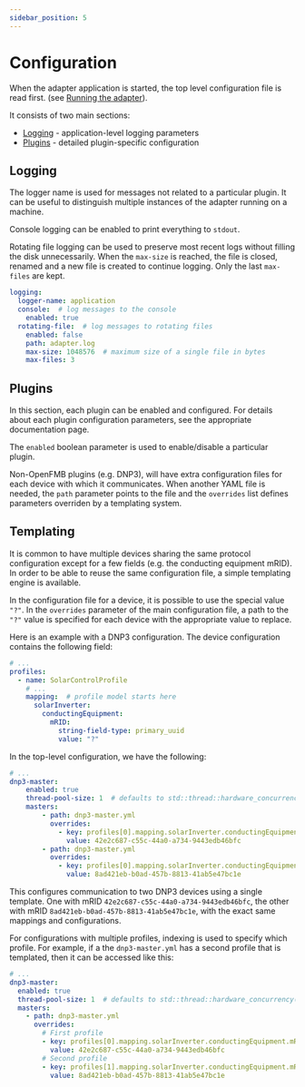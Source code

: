 ```yaml
---
sidebar_position: 5
---
```


# Configuration

When the adapter application is started, the top level configuration file is
read first. (see [Running the adapter](./cli#running-the-adapter)).

It consists of two main sections:

- [Logging](#logging) - application-level logging parameters
- [Plugins](#plugins) - detailed plugin-specific configuration

## Logging

The logger name is used for messages not related to a particular plugin. It can
be useful to distinguish multiple instances of the adapter running on a machine.

Console logging can be enabled to print everything to `stdout`.

Rotating file logging can be used to preserve most recent logs without filling
the disk unnecessarily. When the `max-size` is reached, the file is closed,
renamed and a new file is created to continue logging. Only the last `max-files`
are kept.

```yaml
logging:
  logger-name: application
  console:  # log messages to the console
    enabled: true
  rotating-file:  # log messages to rotating files
    enabled: false
    path: adapter.log
    max-size: 1048576  # maximum size of a single file in bytes
    max-files: 3
```

## Plugins

In this section, each plugin can be enabled and configured. For details about
each plugin configuration parameters, see the appropriate documentation page.

The `enabled` boolean parameter is used to enable/disable a particular plugin.

Non-OpenFMB plugins (e.g. DNP3), will have extra configuration files for each
device with which it communicates. When another YAML file is needed, the `path`
parameter points to the file and the `overrides` list defines parameters
overriden by a templating system.

## Templating

It is common to have multiple devices sharing the same protocol configuration
except for a few fields (e.g. the conducting equipment mRID). In order to be
able to reuse the same configuration file, a simple templating engine is
available.

In the configuration file for a device, it is possible to use the special value
`"?"`. In the `overrides` parameter of the main configuration file, a path to
the `"?"` value is specified for each device with the appropriate value to
replace.

Here is an example with a DNP3 configuration. The device configuration contains
the following field:

```yaml
# ...
profiles:
  - name: SolarControlProfile
    # ...
    mapping:  # profile model starts here
      solarInverter:
        conductingEquipment:
          mRID:
            string-field-type: primary_uuid
            value: "?"
```

In the top-level configuration, we have the following:

```yaml
# ...
dnp3-master:
    enabled: true
    thread-pool-size: 1  # defaults to std::thread::hardware_concurrency() if <= 0
    masters:
        - path: dnp3-master.yml
          overrides:
            - key: profiles[0].mapping.solarInverter.conductingEquipment.mRID.value
              value: 42e2c687-c55c-44a0-a734-9443edb46bfc
        - path: dnp3-master.yml
          overrides:
            - key: profiles[0].mapping.solarInverter.conductingEquipment.mRID.value
              value: 8ad421eb-b0ad-457b-8813-41ab5e47bc1e
```

This configures communication to two DNP3 devices using a single template. One with mRID
`42e2c687-c55c-44a0-a734-9443edb46bfc`, the other with mRID
`8ad421eb-b0ad-457b-8813-41ab5e47bc1e`, with the exact same mappings and
configurations.

For configurations with multiple profiles, indexing is used to specify which
profile. For example, if a the `dnp3-master.yml` has a second profile that is
templated, then it can be accessed like this:

```yaml
# ...
dnp3-master:
  enabled: true
  thread-pool-size: 1  # defaults to std::thread::hardware_concurrency() if <= 0
  masters:
    - path: dnp3-master.yml
      overrides:
        # First profile
        - key: profiles[0].mapping.solarInverter.conductingEquipment.mRID.value
          value: 42e2c687-c55c-44a0-a734-9443edb46bfc
        # Second profile
        - key: profiles[1].mapping.solarInverter.conductingEquipment.mRID.value
          value: 8ad421eb-b0ad-457b-8813-41ab5e47bc1e
```
